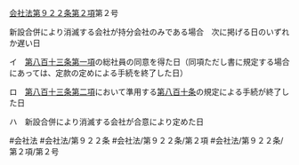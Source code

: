 [会社法第９２２条第２項](会社法＿＿＿＿第９２２条第２項)第２号

新設合併により消滅する会社が持分会社のみである場合　次に掲げる日のいずれか遅い日

イ　[第八百十三条第一項](会社法＿＿＿＿第８１３条第１項)の総社員の同意を得た日（同項ただし書に規定する場合にあっては、定款の定めによる手続を終了した日）

ロ　[第八百十三条第二項](会社法＿＿＿＿第８１３条第２項)において準用する[第八百十条](会社法＿＿＿＿第８１０条)の規定による手続が終了した日

ハ　新設合併により消滅する会社が合意により定めた日


#会社法
#会社法/第９２２条
#会社法/第９２２条/第２項
#会社法/第９２２条/第２項/第２号
